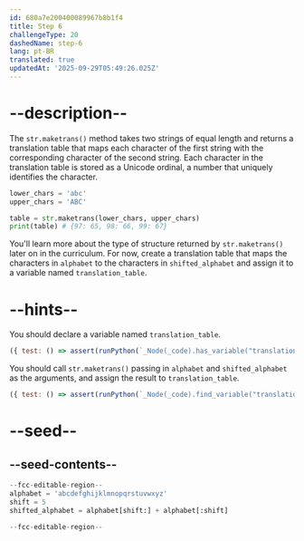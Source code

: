```yaml
---
id: 680a7e200400089967b8b1f4
title: Step 6
challengeType: 20
dashedName: step-6
lang: pt-BR
translated: true
updatedAt: '2025-09-29T05:49:26.025Z'
---
```


# --description--

The `str.maketrans()` method takes two strings of equal length and returns a translation table that maps each character of the first string with the corresponding character of the second string. Each character in the translation table is stored as a Unicode ordinal, a number that uniquely identifies the character.

```py
lower_chars = 'abc'
upper_chars = 'ABC'

table = str.maketrans(lower_chars, upper_chars)
print(table) # {97: 65, 98: 66, 99: 67}
```

You'll learn more about the type of structure returned by `str.maketrans()` later on in the curriculum. For now, create a translation table that maps the characters in `alphabet` to the characters in `shifted_alphabet` and assign it to a variable named `translation_table`.

# --hints--

You should declare a variable named `translation_table`.

```js
({ test: () => assert(runPython(`_Node(_code).has_variable("translation_table")`)) })
```

You should call `str.maketrans()` passing in `alphabet` and `shifted_alphabet` as the arguments, and assign the result to `translation_table`.

```js
({ test: () => assert(runPython(`_Node(_code).find_variable("translation_table").is_equivalent("translation_table = str.maketrans(alphabet, shifted_alphabet)")`)) })
```

# --seed--

## --seed-contents--

```py
--fcc-editable-region--
alphabet = 'abcdefghijklmnopqrstuvwxyz'
shift = 5
shifted_alphabet = alphabet[shift:] + alphabet[:shift]

--fcc-editable-region--
```
